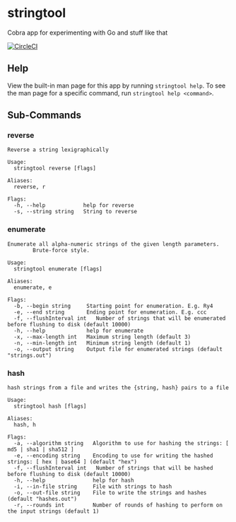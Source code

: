 # stringtool
Cobra app for experimenting with Go and stuff like that

[![CircleCI](https://circleci.com/gh/Ubunfu/stringtool.svg?style=svg)](https://circleci.com/gh/Ubunfu/stringtool)

## Help
View the built-in man page for this app by running ```stringtool help```.  To see the man page for a specific command, run ```stringtool help <command>```.

## Sub-Commands

### reverse
```
Reverse a string lexigraphically

Usage:
  stringtool reverse [flags]

Aliases:
  reverse, r

Flags:
  -h, --help            help for reverse
  -s, --string string   String to reverse
```

### enumerate
```
Enumerate all alpha-numeric strings of the given length parameters.
		Brute-force style.

Usage:
  stringtool enumerate [flags]

Aliases:
  enumerate, e

Flags:
  -b, --begin string     Starting point for enumeration. E.g. Ry4
  -e, --end string       Ending point for enumeration. E.g. ccc
  -f, --flushInterval int   Number of strings that will be enumerated before flushing to disk (default 10000)
  -h, --help             help for enumerate
  -x, --max-length int   Maximum string length (default 3)
  -n, --min-length int   Minimum string length (default 1)
  -o, --output string    Output file for enumerated strings (default "strings.out")
```

### hash
```
hash strings from a file and writes the {string, hash} pairs to a file

Usage:
  stringtool hash [flags]

Aliases:
  hash, h

Flags:
  -a, --algorithm string   Algorithm to use for hashing the strings: [ md5 | sha1 | sha512 ]
  -e, --encoding string    Encoding to use for writing the hashed strings: [ hex | base64 ] (default "hex")
  -f, --flushInterval int   Number of strings that will be hashed before flushing to disk (default 10000)
  -h, --help               help for hash
  -i, --in-file string     File with strings to hash
  -o, --out-file string    File to write the strings and hashes (default "hashes.out")
  -r, --rounds int         Number of rounds of hashing to perform on the input strings (default 1)
```